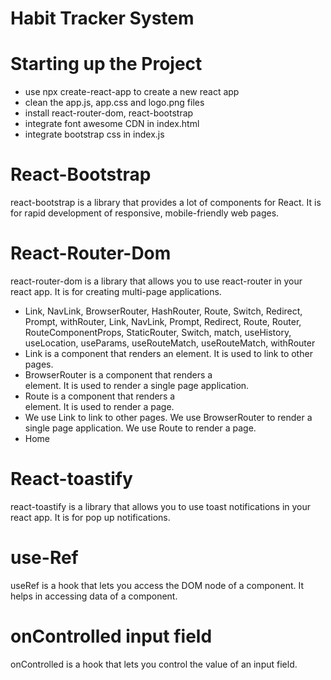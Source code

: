 # Habit Tracker System

# Starting up the Project

- use npx create-react-app to create a new react app
- clean the app.js, app.css and logo.png files
- install react-router-dom, react-bootstrap
- integrate font awesome CDN in index.html
- integrate bootstrap css in index.js

# React-Bootstrap

react-bootstrap is a library that provides a lot of components for React. It is for rapid development of responsive, mobile-friendly web pages.

# React-Router-Dom

react-router-dom is a library that allows you to use react-router in your react app. It is for creating multi-page applications.

- Link, NavLink, BrowserRouter, HashRouter, Route, Switch, Redirect, Prompt, withRouter, Link, NavLink, Prompt, Redirect, Route, Router, RouteComponentProps, StaticRouter, Switch, match, useHistory, useLocation, useParams, useRouteMatch, useRouteMatch, withRouter
- Link is a component that renders an <a> element. It is used to link to other pages.
- BrowserRouter is a component that renders a <div> element. It is used to render a single page application.
- Route is a component that renders a <div> element. It is used to render a page.
- We use Link to link to other pages. We use BrowserRouter to render a single page application. We use Route to render a page.
- <Link to="/">Home</Link>

# React-toastify

react-toastify is a library that allows you to use toast notifications in your react app. It is for pop up notifications.

# use-Ref

useRef is a hook that lets you access the DOM node of a component. It helps in accessing data of a component.

# onControlled input field

onControlled is a hook that lets you control the value of an input field.
